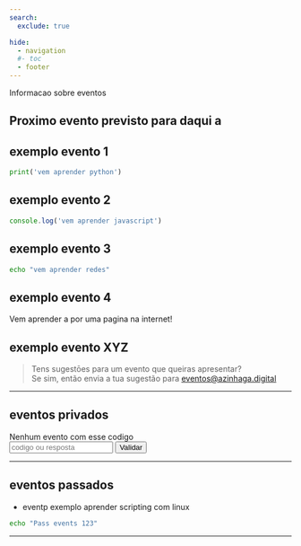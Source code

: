 ```yaml
---
search:
  exclude: true

hide:
  - navigation
  #- toc
  - footer
---
```


Informacao sobre eventos

<div class="container">
  <section id="countdown">
    <!-- Display the countdown timer in an element -->
    <h2>Proximo evento previsto para daqui a <span class="timer" id="TIMER" style="font-size: 30px"></span></h2>
  </section>
</div>
<script src="/eventos/js/count-down-timer.js"></script>

## exemplo evento 1

```py
print('vem aprender python')
```

## exemplo evento 2

```js
console.log('vem aprender javascript')
```

## exemplo evento 3

```bash
echo "vem aprender redes"
```

## exemplo evento 4

Vem aprender a por uma pagina na internet!

## exemplo evento XYZ

> Tens sugestōes para um evento que queiras apresentar?  
> Se sim, então envia a tua sugestão para [eventos@azinhaga.digital](mailto:aventos@azinhaga.digital)

---

## eventos privados

<div class="protected">
    <div class="protected__alert" data-id="alert">Nenhum evento com esse codigo</div>
    <div class="protected__content">
        <input class="protected__content__input" data-id="password" type="text" placeholder="codigo ou resposta" />
        <button data-id="button" type="button" class="protected__content__btn">Validar</button>
    </div>
</div>

<link rel="stylesheet" href="/eventos/css/check-my-password.css">
<script type="text/javascript" src="https://cdnjs.cloudflare.com/ajax/libs/js-sha1/0.6.0/sha1.min.js"></script>
<script type="text/javascript" src="/eventos/js/check-my-password.js"></script>

---

## eventos passados

* eventp exemplo aprender scripting com linux

```bash
echo "Pass events 123"
```

---
